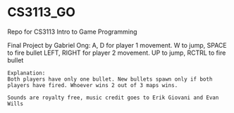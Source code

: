 # CS3113_GO
Repo for CS3113 Intro to Game Programming

Final Project by Gabriel Ong:
	A, D for player 1 movement. W to jump, SPACE to fire bullet
	LEFT, RIGHT for player 2 movement. UP to jump, RCTRL to fire bullet

	Explanation:
	Both players have only one bullet. New bullets spawn only if both players have fired. Whoever wins 2 out of 3 maps wins.

	Sounds are royalty free, music credit goes to Erik Giovani and Evan Wills